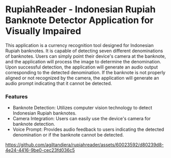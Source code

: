 # RupiahReader - Indonesian Rupiah Banknote Detector Application for Visually Impaired

This application is a currency recognition tool designed for Indonesian Rupiah banknotes. It is capable of detecting seven different denominations of banknotes. Users can simply point their device's camera at the banknote, and the application will process the image to determine the denomination. Upon successful detection, the application will generate an audio output corresponding to the detected denomination. If the banknote is not properly aligned or not recognized by the camera, the application will generate an audio prompt indicating that it cannot be detected.

### Features
- Banknote Detection: Utilizes computer vision technology to detect Indonesian Rupiah banknotes.
- Camera Integration: Users can easily use the device's camera for banknote detection.
- Voice Prompt: Provides audio feedback to users indicating the detected denomination or if the banknote cannot be detected.

https://github.com/agiltandiera/rupiahreader/assets/60023592/d80239d8-4e24-4416-9be0-cec23fd036c5

